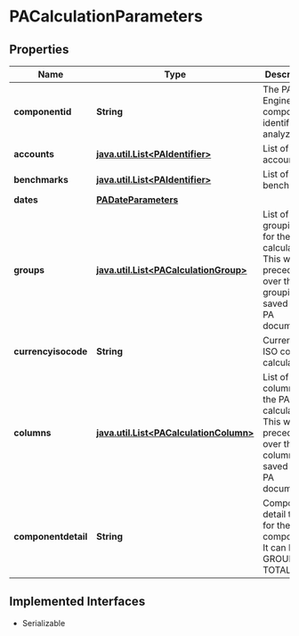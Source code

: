 

# PACalculationParameters


## Properties

Name | Type | Description | Notes
------------ | ------------- | ------------- | -------------
**componentid** | **String** | The PA Engine component identifier to analyze. | 
**accounts** | [**java.util.List&lt;PAIdentifier&gt;**](PAIdentifier.md) | List of accounts. |  [optional]
**benchmarks** | [**java.util.List&lt;PAIdentifier&gt;**](PAIdentifier.md) | List of benchmarks. |  [optional]
**dates** | [**PADateParameters**](PADateParameters.md) |  |  [optional]
**groups** | [**java.util.List&lt;PACalculationGroup&gt;**](PACalculationGroup.md) | List of groupings for the PA calculation. This will take precedence over the groupings saved in the PA document. |  [optional]
**currencyisocode** | **String** | Currency ISO code for calculation. |  [optional]
**columns** | [**java.util.List&lt;PACalculationColumn&gt;**](PACalculationColumn.md) | List of columns for the PA calculation. This will take precedence over the columns saved in the PA document. |  [optional]
**componentdetail** | **String** | Component detail type for the PA component. It can be GROUPS or TOTALS. |  [optional]


## Implemented Interfaces

* Serializable


